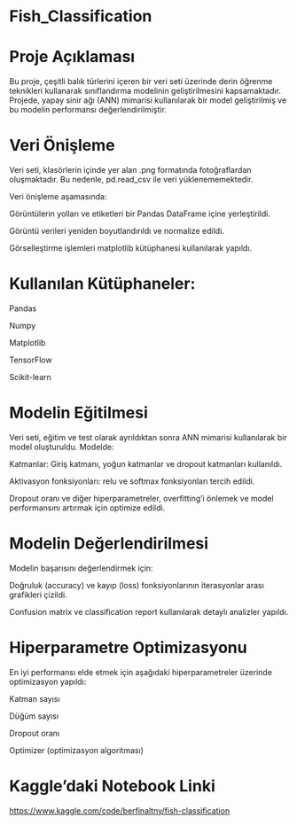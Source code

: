 # Fish_Classification

# Proje Açıklaması

Bu proje, çeşitli balık türlerini içeren bir veri seti üzerinde derin öğrenme teknikleri kullanarak sınıflandırma modelinin geliştirilmesini kapsamaktadır. Projede, yapay sinir ağı (ANN) mimarisi kullanılarak bir model geliştirilmiş ve bu modelin performansı değerlendirilmiştir.

# Veri Önişleme
Veri seti, klasörlerin içinde yer alan .png formatında fotoğraflardan oluşmaktadır. Bu nedenle, pd.read_csv ile veri yüklenememektedir.

Veri önişleme aşamasında:

Görüntülerin yolları ve etiketleri bir Pandas DataFrame içine yerleştirildi.

Görüntü verileri yeniden boyutlandırıldı ve normalize edildi.

Görselleştirme işlemleri matplotlib kütüphanesi kullanılarak yapıldı.

# Kullanılan Kütüphaneler:
Pandas

Numpy

Matplotlib

TensorFlow

Scikit-learn

# Modelin Eğitilmesi

Veri seti, eğitim ve test olarak ayrıldıktan sonra ANN mimarisi kullanılarak bir model oluşturuldu. Modelde:

Katmanlar: Giriş katmanı, yoğun katmanlar ve dropout katmanları kullanıldı.

Aktivasyon fonksiyonları: relu ve softmax fonksiyonları tercih edildi.

Dropout oranı ve diğer hiperparametreler, overfitting’i önlemek ve model performansını artırmak için optimize edildi.

# Modelin Değerlendirilmesi

Modelin başarısını değerlendirmek için:

Doğruluk (accuracy) ve kayıp (loss) fonksiyonlarının iterasyonlar arası grafikleri çizildi.

Confusion matrix ve classification report kullanılarak detaylı analizler yapıldı.

# Hiperparametre Optimizasyonu
En iyi performansı elde etmek için aşağıdaki hiperparametreler üzerinde optimizasyon yapıldı:

Katman sayısı

Düğüm sayısı

Dropout oranı

Optimizer (optimizasyon algoritması)

# Kaggle’daki Notebook Linki
https://www.kaggle.com/code/berfinaltny/fish-classification

